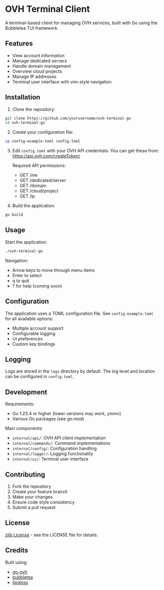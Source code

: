 # OVH Terminal Client

A terminal-based client for managing OVH services, built with Go using the
Bubbletea TUI framework.

## Features

- View account information
- Manage dedicated servers
- Handle domain management
- Overview cloud projects
- Manage IP addresses
- Terminal user interface with vim-style navigation

## Installation

1. Clone the repository:
```bash
git clone https://github.com/yourusername/ovh-terminal-go
cd ovh-terminal-go
```

2. Create your configuration file:
```bash
cp config-example.toml config.toml
```

3. Edit `config.toml` with your OVH API credentials. You can get these from:
   https://api.ovh.com/createToken/

   Required API permissions:
   - GET /me
   - GET /dedicated/server
   - GET /domain
   - GET /cloud/project
   - GET /ip

4. Build the application:
```bash
go build
```

## Usage

Start the application:
```bash
./ovh-terminal-go
```

Navigation:
- Arrow keys to move through menu items
- Enter to select
- q to quit
- ? for help (coming soon)

## Configuration

The application uses a TOML configuration file. See `config-example.toml` for
all available options:

- Multiple account support
- Configurable logging
- UI preferences
- Custom key bindings

## Logging

Logs are stored in the `logs` directory by default. The log level and location
can be configured in `config.toml`.

## Development

Requirements:
- Go 1.23.4 or higher (lower versions may work, ymmv)
- Various Go packages (see go.mod)

Main components:
- `internal/api/`: OVH API client implementation
- `internal/commands/`: Command implementations
- `internal/config/`: Configuration handling
- `internal/logger/`: Logging functionality
- `internal/ui/`: Terminal user interface

## Contributing

1. Fork the repository
2. Create your feature branch
3. Make your changes
4. Ensure code style consistency
5. Submit a pull request

## License

[zlib License](LICENSE) - see the LICENSE file for details.

## Credits

Built using:
- [go-ovh](https://github.com/ovh/go-ovh)
- [bubbletea](https://github.com/charmbracelet/bubbletea)
- [lipgloss](https://github.com/charmbracelet/lipgloss)

